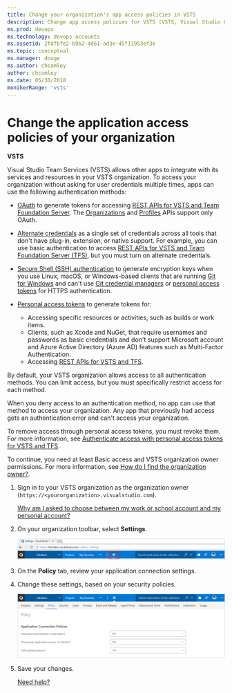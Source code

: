 ```yaml
---
title: Change your organization's app access policies in VSTS 
description: Change app access policies for VSTS (VSTS, Visual Studio Online, VSO)
ms.prod: devops
ms.technology: devops-accounts
ms.assetid: 2fdfbfe2-b9b2-4d61-ad3e-45f11953ef3e
ms.topic: conceptual
ms.manager: douge
ms.author: chcomley
author: chcomley
ms.date: 05/30/2018
monikerRange: 'vsts'
---
```


# Change the application access policies of your organization

**VSTS**

Visual Studio Team Services (VSTS) allows other apps to integrate with its services and resources in your VSTS organization. To access your organization without asking for user credentials multiple times, apps can use the following authentication methods:

* [OAuth](../../integrate/get-started/authentication/oauth.md) to generate tokens for accessing [REST APIs for VSTS and Team Foundation Server](../../integrate/get-started/rest/basics.md). The [Organizations](../../integrate/api/shared/organizations.md) and [Profiles](../../integrate/api/shared/profiles.md) APIs support only OAuth.

* [Alternate credentials](../../repos/git/auth-overview.md#alternate-credentials) as a single set of credentials across all tools that don't have plug-in, extension, or native support. For example, you can use basic authentication to access [REST APIs for VSTS and Team Foundation Server (TFS)](../../integrate/get-started/rest/basics.md), but you must turn on alternate credentials.

* [Secure Shell (SSH) authentication](../../repos/git/use-ssh-keys-to-authenticate.md) to generate encryption keys when you use Linux, macOS, or Windows-based clients that are running [Git for Windows](http://www.git-scm.com/download/win) and can't use [Git credential managers](../../repos/git/set-up-credential-managers.md) or [personal access tokens](use-personal-access-tokens-to-authenticate.md) for HTTPS authentication.

* [Personal access tokens](use-personal-access-tokens-to-authenticate.md) to generate tokens for:

   * Accessing specific resources or activities, such as builds or work items.
   * Clients, such as Xcode and NuGet, that require usernames and passwords as basic credentials and don't support Microsoft account and Azure Active Directory (Azure AD) features such as Multi-Factor Authentication.
   * Accessing [REST APIs for VSTS and TFS](../../integrate/get-started/rest/basics.md).

By default, your VSTS organization allows access to all authentication methods. You can limit access, but you must specifically restrict access for each method.

When you deny access to an authentication method, no app can use that method to access your organization. Any app that previously had access gets an authentication error and can't access your organization.

To remove access through personal access tokens, you must revoke them. For more information, see [Authenticate access with personal access tokens for VSTS and TFS](use-personal-access-tokens-to-authenticate.md).

To continue, you need at least Basic access and VSTS organization owner permissions. For more information, see [How do I find the organization owner?](faq-change-app-access.md#find-owner).

1. Sign in to your VSTS organization as the organization owner (`https://<yourorganization>.visualstudio.com`).

   [Why am I asked to choose between my work or school account and my personal account?](faq-change-app-access.md#ChooseOrgAcctMSAcct)

2. On your organization toolbar, select **Settings**.

    ![Select Settings](../../_shared/_img/organization-settings-new-ui.png)

3. On the **Policy** tab, review your application connection settings. 
 
4. Change these settings, based on your security policies.

    ![Under "Application Connection Policies", change settings as necessary](_img/change-organization-access-policies/connections.png)

5. Save your changes.

    [Need help?](faq-change-app-access.md#get-support)

